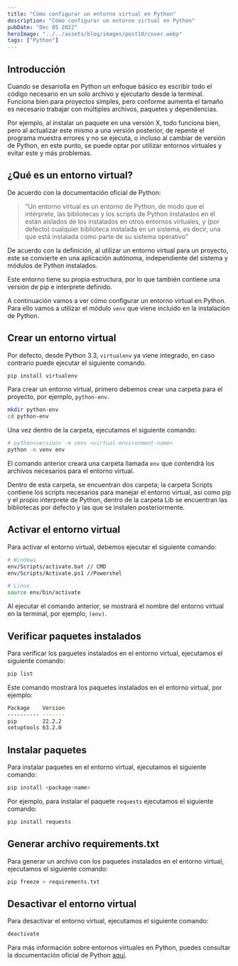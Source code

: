 ```yaml
---
title: "Cómo configurar un entorno virtual en Python"
description: "Cómo configurar un entorno virtual en Python"
pubDate: "Dec 05 2022"
heroImage: "../../assets/blog/images/post10/cover.webp"
tags: ["Python"]
---
```


## Introducción

Cuando se desarrolla en Python un enfoque básico es escribir todo el código necesario en un solo archivo y ejecutarlo desde la terminal. Funciona bien para proyectos simples, pero conforme aumenta el tamaño es necesario trabajar con múltiples archivos, paquetes y dependencias.

Por ejemplo, al instalar un paquete en una versión X, todo funciona bien, pero al actualizar este mismo a una versión posterior, de repente el programa muestra errores y no se ejecuta, o incluso al cambiar de versión de Python, en este punto, se puede optar por utilizar entornos virtuales y evitar este y más problemas.

## ¿Qué es un entorno virtual?

De acuerdo con la documentación oficial de Python:

> "Un entorno virtual es un entorno de Python, de modo que el intérprete, las bibliotecas y los scripts de Python instalados en él están aislados de los instalados en otros entornos virtuales, y (por defecto) cualquier biblioteca instalada en un sistema, es decir, una que está instalada como parte de su sistema operativo"

De acuerdo con la definición, al utilizar un entorno virtual para un proyecto, este se convierte en una aplicación autónoma, independiente del sistema y módulos de Python instalados.

Este entorno tiene su propia estructura, por lo que también contiene una versión de pip e interprete definido.

A continuación vamos a ver cómo configurar un entorno virtual en Python. Para ello vamos a utilizar el módulo `venv` que viene incluido en la instalación de Python.

## Crear un entorno virtual

Por defecto, desde Python 3.3, `virtualenv` ya viene integrado, en caso contrario puede ejecutar el siguiente comando.

```python
pip install virtualenv
```

Para crear un entorno virtual, primero debemos crear una carpeta para el proyecto, por ejemplo, `python-env`.

```bash
mkdir python-env
cd python-env
```

Una vez dentro de la carpeta, ejecutamos el siguiente comando:

```bash
# python<version> -m venv <virtual-environment-name>
python -m venv env
```

El comando anterior creará una carpeta llamada `env` que contendrá los archivos necesarios para el entorno virtual.

Dentro de esta carpeta, se encuentran dos carpeta; la carpeta Scripts contiene los scripts necesarios para manejar el entorno virtual, así como pip y el propio interprete de Python, dentro de la carpeta Lib se encuentran las bibliotecas por defecto y las que se instalen posteriormente.

## Activar el entorno virtual

Para activar el entorno virtual, debemos ejecutar el siguiente comando:

```bash
# Windows
env/Scripts/activate.bat // CMD
env/Scripts/Activate.ps1 //Powershel

# Linux
source env/bin/activate
```

Al ejecutar el comando anterior, se mostrará el nombre del entorno virtual en la terminal, por ejemplo, `(env)`.

## Verificar paquetes instalados

Para verificar los paquetes instalados en el entorno virtual, ejecutamos el siguiente comando:

```bash
pip list
```

Este comando mostrará los paquetes instalados en el entorno virtual, por ejemplo:

```bash
Package    Version
---------- -------
pip        22.2.2
setuptools 63.2.0
```

## Instalar paquetes

Para instalar paquetes en el entorno virtual, ejecutamos el siguiente comando:

```bash
pip install <package-name>
```

Por ejemplo, para instalar el paquete `requests` ejecutamos el siguiente comando:

```bash
pip install requests
```

## Generar archivo requirements.txt

Para generar un archivo con los paquetes instalados en el entorno virtual, ejecutamos el siguiente comando:

```bash
pip freeze > requirements.txt
```

## Desactivar el entorno virtual

Para desactivar el entorno virtual, ejecutamos el siguiente comando:

```bash
deactivate
```

Para más información sobre entornos virtuales en Python, puedes consultar la documentación oficial de Python [aquí](https://docs.python.org/3/library/venv.html).
